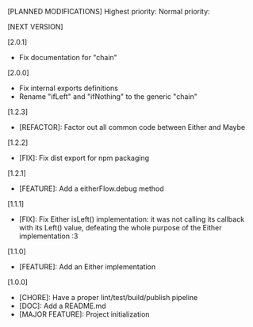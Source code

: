 [PLANNED MODIFICATIONS]
Highest priority:
Normal priority:

[NEXT VERSION]

[2.0.1]
- Fix documentation for "chain"

[2.0.0]
- Fix internal exports definitions
- Rename "ifLeft" and "ifNothing" to the generic "chain"

[1.2.3]
- [REFACTOR]: Factor out all common code between Either and Maybe

[1.2.2]
- [FIX]: Fix dist export for npm packaging

[1.2.1]
- [FEATURE]: Add a eitherFlow.debug method

[1.1.1]
- [FIX]: Fix Either isLeft() implementation: it was not calling its callback
  with its Left() value, defeating the whole purpose of the Either
  implementation :3

[1.1.0]
- [FEATURE]: Add an Either implementation

[1.0.0]
- [CHORE]: Have a proper lint/test/build/publish pipeline
- [DOC]: Add a README.md
- [MAJOR FEATURE]: Project initialization
